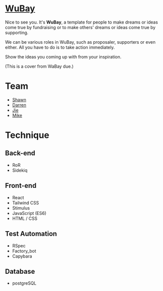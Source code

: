 # [WuBay](https://wubaywubay.herokuapp.com/)
Nice to see you. It's **WuBay**, a template for people to make dreams or ideas come true by fundraising or to make others' dreams or ideas come true by supporting.

We can be various roles in WuBay, such as proposaler, supporters or even either. All you have to do is to take action immediately. 

Show the ideas you coming up with from your inspiration.

(This is a cover from WaBay due.)

# Team
- [Shawn](https://github.com/kuoyuhsiang)
- [Darren](https://github.com/DazzaWoo)
- [Jie](https://github.com/lee-yu-jie)
- [Mike](https://github.com/wl02599509)

# Technique

## Back-end
- RoR
- Sidekiq

## Front-end
- React
- Tailwind CSS
- Stimulus
- JavaScript (ES6)
- HTML / CSS

## Test Automation
- RSpec
- Factory_bot
- Capybara

## Database
- postgreSQL





